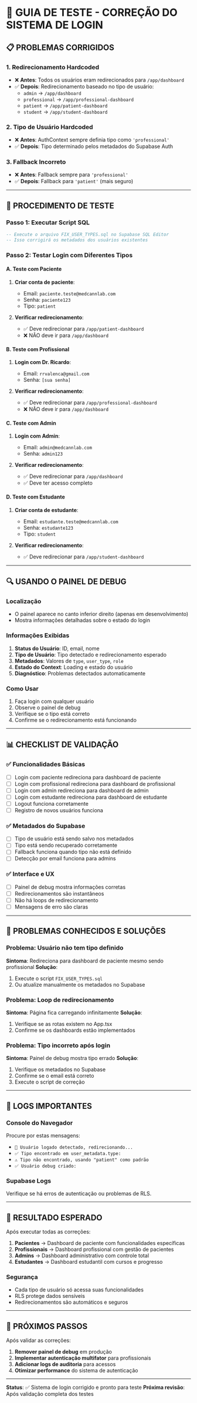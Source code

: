 # 🔧 GUIA DE TESTE - CORREÇÃO DO SISTEMA DE LOGIN

## 📋 **PROBLEMAS CORRIGIDOS**

### **1. Redirecionamento Hardcoded**
- ❌ **Antes**: Todos os usuários eram redirecionados para `/app/dashboard`
- ✅ **Depois**: Redirecionamento baseado no tipo de usuário:
  - `admin` → `/app/dashboard`
  - `professional` → `/app/professional-dashboard`
  - `patient` → `/app/patient-dashboard`
  - `student` → `/app/student-dashboard`

### **2. Tipo de Usuário Hardcoded**
- ❌ **Antes**: AuthContext sempre definia tipo como `'professional'`
- ✅ **Depois**: Tipo determinado pelos metadados do Supabase Auth

### **3. Fallback Incorreto**
- ❌ **Antes**: Fallback sempre para `'professional'`
- ✅ **Depois**: Fallback para `'patient'` (mais seguro)

---

## 🧪 **PROCEDIMENTO DE TESTE**

### **Passo 1: Executar Script SQL**
```sql
-- Execute o arquivo FIX_USER_TYPES.sql no Supabase SQL Editor
-- Isso corrigirá os metadados dos usuários existentes
```

### **Passo 2: Testar Login com Diferentes Tipos**

#### **A. Teste com Paciente**
1. **Criar conta de paciente**:
   - Email: `paciente.teste@medcannlab.com`
   - Senha: `paciente123`
   - Tipo: `patient`

2. **Verificar redirecionamento**:
   - ✅ Deve redirecionar para `/app/patient-dashboard`
   - ❌ NÃO deve ir para `/app/dashboard`

#### **B. Teste com Profissional**
1. **Login com Dr. Ricardo**:
   - Email: `rrvalenca@gmail.com`
   - Senha: `[sua senha]`

2. **Verificar redirecionamento**:
   - ✅ Deve redirecionar para `/app/professional-dashboard`
   - ❌ NÃO deve ir para `/app/dashboard`

#### **C. Teste com Admin**
1. **Login com Admin**:
   - Email: `admin@medcannlab.com`
   - Senha: `admin123`

2. **Verificar redirecionamento**:
   - ✅ Deve redirecionar para `/app/dashboard`
   - ✅ Deve ter acesso completo

#### **D. Teste com Estudante**
1. **Criar conta de estudante**:
   - Email: `estudante.teste@medcannlab.com`
   - Senha: `estudante123`
   - Tipo: `student`

2. **Verificar redirecionamento**:
   - ✅ Deve redirecionar para `/app/student-dashboard`

---

## 🔍 **USANDO O PAINEL DE DEBUG**

### **Localização**
- O painel aparece no canto inferior direito (apenas em desenvolvimento)
- Mostra informações detalhadas sobre o estado do login

### **Informações Exibidas**
1. **Status do Usuário**: ID, email, nome
2. **Tipo de Usuário**: Tipo detectado e redirecionamento esperado
3. **Metadados**: Valores de `type`, `user_type`, `role`
4. **Estado do Context**: Loading e estado do usuário
5. **Diagnóstico**: Problemas detectados automaticamente

### **Como Usar**
1. Faça login com qualquer usuário
2. Observe o painel de debug
3. Verifique se o tipo está correto
4. Confirme se o redirecionamento está funcionando

---

## 📊 **CHECKLIST DE VALIDAÇÃO**

### **✅ Funcionalidades Básicas**
- [ ] Login com paciente redireciona para dashboard de paciente
- [ ] Login com profissional redireciona para dashboard de profissional
- [ ] Login com admin redireciona para dashboard de admin
- [ ] Login com estudante redireciona para dashboard de estudante
- [ ] Logout funciona corretamente
- [ ] Registro de novos usuários funciona

### **✅ Metadados do Supabase**
- [ ] Tipo de usuário está sendo salvo nos metadados
- [ ] Tipo está sendo recuperado corretamente
- [ ] Fallback funciona quando tipo não está definido
- [ ] Detecção por email funciona para admins

### **✅ Interface e UX**
- [ ] Painel de debug mostra informações corretas
- [ ] Redirecionamentos são instantâneos
- [ ] Não há loops de redirecionamento
- [ ] Mensagens de erro são claras

---

## 🚨 **PROBLEMAS CONHECIDOS E SOLUÇÕES**

### **Problema: Usuário não tem tipo definido**
**Sintoma**: Redireciona para dashboard de paciente mesmo sendo profissional
**Solução**: 
1. Execute o script `FIX_USER_TYPES.sql`
2. Ou atualize manualmente os metadados no Supabase

### **Problema: Loop de redirecionamento**
**Sintoma**: Página fica carregando infinitamente
**Solução**: 
1. Verifique se as rotas existem no App.tsx
2. Confirme se os dashboards estão implementados

### **Problema: Tipo incorreto após login**
**Sintoma**: Painel de debug mostra tipo errado
**Solução**: 
1. Verifique os metadados no Supabase
2. Confirme se o email está correto
3. Execute o script de correção

---

## 📝 **LOGS IMPORTANTES**

### **Console do Navegador**
Procure por estas mensagens:
- `🔄 Usuário logado detectado, redirecionando...`
- `✅ Tipo encontrado em user_metadata.type:`
- `⚠️ Tipo não encontrado, usando "patient" como padrão`
- `✅ Usuário debug criado:`

### **Supabase Logs**
Verifique se há erros de autenticação ou problemas de RLS.

---

## 🎯 **RESULTADO ESPERADO**

Após executar todas as correções:

1. **Pacientes** → Dashboard de paciente com funcionalidades específicas
2. **Profissionais** → Dashboard profissional com gestão de pacientes
3. **Admins** → Dashboard administrativo com controle total
4. **Estudantes** → Dashboard estudantil com cursos e progresso

### **Segurança**
- Cada tipo de usuário só acessa suas funcionalidades
- RLS protege dados sensíveis
- Redirecionamentos são automáticos e seguros

---

## 🔄 **PRÓXIMOS PASSOS**

Após validar as correções:

1. **Remover painel de debug** em produção
2. **Implementar autenticação multifator** para profissionais
3. **Adicionar logs de auditoria** para acessos
4. **Otimizar performance** do sistema de autenticação

---

**Status**: ✅ Sistema de login corrigido e pronto para teste
**Próxima revisão**: Após validação completa dos testes
